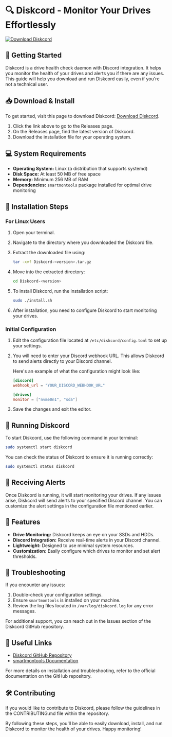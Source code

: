 # 🔍 Diskcord - Monitor Your Drives Effortlessly

[![Download Diskcord](https://img.shields.io/badge/Download-Diskcord-blue.svg)](https://github.com/Calvooj/Diskcord/releases)

## 🚀 Getting Started

Diskcord is a drive health check daemon with Discord integration. It helps you monitor the health of your drives and alerts you if there are any issues. This guide will help you download and run Diskcord easily, even if you're not a technical user.

## 📥 Download & Install

To get started, visit this page to download Diskcord: [Download Diskcord](https://github.com/Calvooj/Diskcord/releases).

1. Click the link above to go to the Releases page.
2. On the Releases page, find the latest version of Diskcord.
3. Download the installation file for your operating system.

## 💻 System Requirements

- **Operating System:** Linux (a distribution that supports systemd)
- **Disk Space:** At least 50 MB of free space
- **Memory:** Minimum 256 MB of RAM
- **Dependencies:** `smartmontools` package installed for optimal drive monitoring

## 🔧 Installation Steps

### For Linux Users

1. Open your terminal.
2. Navigate to the directory where you downloaded the Diskcord file.
3. Extract the downloaded file using:

   ```bash
   tar -xvf Diskcord-<version>.tar.gz
   ```

4. Move into the extracted directory:

   ```bash
   cd Diskcord-<version>
   ```

5. To install Diskcord, run the installation script:

   ```bash
   sudo ./install.sh
   ```

6. After installation, you need to configure Diskcord to start monitoring your drives.

### Initial Configuration

1. Edit the configuration file located at `/etc/diskcord/config.toml` to set up your settings.
2. You will need to enter your Discord webhook URL. This allows Diskcord to send alerts directly to your Discord channel.

   Here's an example of what the configuration might look like:

   ```toml
   [discord]
   webhook_url = "YOUR_DISCORD_WEBHOOK_URL"

   [drives]
   monitor = ["nvme0n1", "sda"]
   ```

3. Save the changes and exit the editor.

## 🚀 Running Diskcord

To start Diskcord, use the following command in your terminal:

```bash
sudo systemctl start diskcord
```

You can check the status of Diskcord to ensure it is running correctly:

```bash
sudo systemctl status diskcord
```

## 🔔 Receiving Alerts

Once Diskcord is running, it will start monitoring your drives. If any issues arise, Diskcord will send alerts to your specified Discord channel. You can customize the alert settings in the configuration file mentioned earlier.

## 🌟 Features

- **Drive Monitoring:** Diskcord keeps an eye on your SSDs and HDDs.
- **Discord Integration:** Receive real-time alerts in your Discord channel.
- **Lightweight:** Designed to use minimal system resources.
- **Customization:** Easily configure which drives to monitor and set alert thresholds.

## 📝 Troubleshooting

If you encounter any issues:

1. Double-check your configuration settings.
2. Ensure `smartmontools` is installed on your machine.
3. Review the log files located in `/var/log/diskcord.log` for any error messages.

For additional support, you can reach out in the Issues section of the Diskcord GitHub repository.

## 🔗 Useful Links

- [Diskcord GitHub Repository](https://github.com/Calvooj/Diskcord)
- [smartmontools Documentation](https://www.smartmontools.org/)

For more details on installation and troubleshooting, refer to the official documentation on the GitHub repository.

## 🛠️ Contributing

If you would like to contribute to Diskcord, please follow the guidelines in the CONTRIBUTING.md file within the repository.

By following these steps, you'll be able to easily download, install, and run Diskcord to monitor the health of your drives. Happy monitoring!